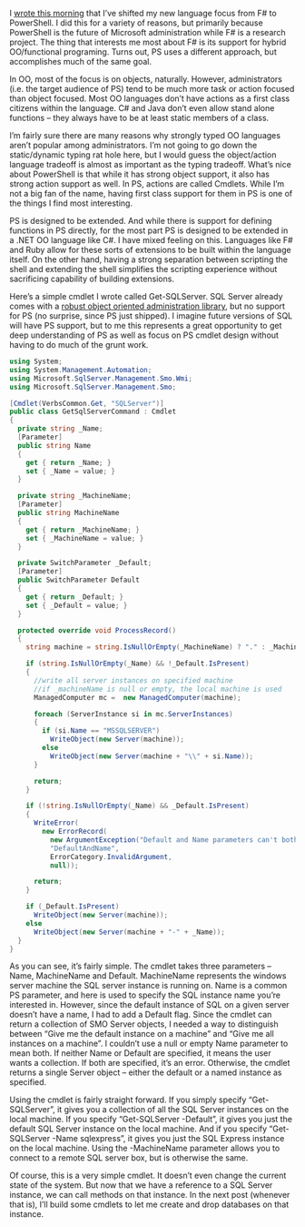 I [wrote this
morning](http://devhawk.net/2007/02/06/morning-coffee-25/) that I’ve
shifted my new language focus from F\# to PowerShell. I did this for a
variety of reasons, but primarily because PowerShell is the future of
Microsoft administration while F\# is a research project. The thing that
interests me most about F\# is its support for hybrid OO/functional
programing. Turns out, PS uses a different approach, but accomplishes
much of the same goal.

In OO, most of the focus is on objects, naturally. However,
administrators (i.e. the target audience of PS) tend to be much more
task or action focused than object focused. Most OO languages don’t have
actions as a first class citizens within the language. C\# and Java
don’t even allow stand alone functions – they always have to be at least
static members of a class.

I’m fairly sure there are many reasons why strongly typed OO languages
aren’t popular among administrators. I’m not going to go down the
static/dynamic typing rat hole here, but I would guess the object/action
language tradeoff is almost as important as the typing tradeoff. What’s
nice about PowerShell is that while it has strong object support, it
also has strong action support as well. In PS, actions are called
Cmdlets. While I’m not a big fan of the name, having first class support
for them in PS is one of the things I find most interesting.

PS is designed to be extended. And while there is support for defining
functions in PS directly, for the most part PS is designed to be
extended in a .NET OO language like C\#. I have mixed feeling on this.
Languages like F\# and Ruby allow for these sorts of extensions to be
built within the language itself. On the other hand, having a strong
separation between scripting the shell and extending the shell
simplifies the scripting experience without sacrificing capability of
building extensions.

Here’s a simple cmdlet I wrote called Get-SQLServer. SQL Server already
comes with a [robust object oriented administration
library](http://msdn2.microsoft.com/en-us/library/ms162169.aspx), but no
support for PS (no surprise, since PS just shipped). I imagine future
versions of SQL will have PS support, but to me this represents a great
opportunity to get deep understanding of PS as well as focus on PS
cmdlet design without having to do much of the grunt work.

``` csharp
using System;
using System.Management.Automation;
using Microsoft.SqlServer.Management.Smo.Wmi;
using Microsoft.SqlServer.Management.Smo;

[Cmdlet(VerbsCommon.Get, "SQLServer")]
public class GetSqlServerCommand : Cmdlet
{
  private string _Name;
  [Parameter]
  public string Name
  {
    get { return _Name; }
    set { _Name = value; }
  }

  private string _MachineName;
  [Parameter]
  public string MachineName
  {
    get { return _MachineName; }
    set { _MachineName = value; }
  }

  private SwitchParameter _Default;
  [Parameter]
  public SwitchParameter Default
  {
    get { return _Default; }
    set { _Default = value; }
  }

  protected override void ProcessRecord()
  {
    string machine = string.IsNullOrEmpty(_MachineName) ? "." : _MachineName;

    if (string.IsNullOrEmpty(_Name) && !_Default.IsPresent)
    {
      //write all server instances on specified machine
      //if _machineName is null or empty, the local machine is used
      ManagedComputer mc =  new ManagedComputer(machine);

      foreach (ServerInstance si in mc.ServerInstances)
      {
        if (si.Name == "MSSQLSERVER")
          WriteObject(new Server(machine));
        else
          WriteObject(new Server(machine + "\\" + si.Name));
      }

      return;
    }

    if (!string.IsNullOrEmpty(_Name) && _Default.IsPresent)
    {
      WriteError(
        new ErrorRecord(
          new ArgumentException("Default and Name parameters can't both be specified"),
          "DefaultAndName",
          ErrorCategory.InvalidArgument,
          null));

      return;
    }

    if (_Default.IsPresent)
      WriteObject(new Server(machine));
    else
      WriteObject(new Server(machine + "-" + _Name));
  }
}
```

As you can see, it’s fairly simple. The cmdlet takes three parameters –
Name, MachineName and Default. MachineName represents the windows server
machine the SQL server instance is running on. Name is a common PS
parameter, and here is used to specify the SQL instance name you’re
interested in. However, since the default instance of SQL on a given
server doesn’t have a name, I had to add a Default flag. Since the
cmdlet can return a collection of SMO Server objects, I needed a way to
distinguish between “Give me the default instance on a machine” and
“Give me all instances on a machine”. I couldn’t use a null or empty
Name parameter to mean both. If neither Name or Default are specified,
it means the user wants a collection. If both are specified, it’s an
error. Otherwise, the cmdlet returns a single Server object – either the
default or a named instance as specified.

Using the cmdlet is fairly straight forward. If you simply specify
“Get-SQLServer”, it gives you a collection of all the SQL Server
instances on the local machine. If you specify “Get-SQLServer -Default”,
it gives you just the default SQL Server instance on the local machine.
And if you specify “Get-SQLServer -Name sqlexpress”, it gives you just
the SQL Express instance on the local machine. Using the -MachineName
parameter allows you to connect to a remote SQL server box, but is
otherwise the same.

Of course, this is a very simple cmdlet. It doesn’t even change the
current state of the system. But now that we have a reference to a SQL
Server instance, we can call methods on that instance. In the next post
(whenever that is), I’ll build some cmdlets to let me create and drop
databases on that instance.
